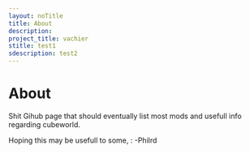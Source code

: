 ```yaml
---
layout: noTitle
title: About
description:
project_title: vachier
stitle: test1
sdescription: test2
---
```


# About

Shit Gihub page that should eventually list most mods and usefull info regarding cubeworld.

Hoping this may be usefull to some,
: -Philrd


